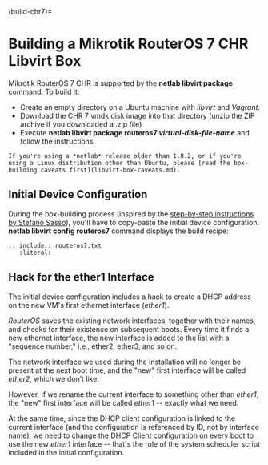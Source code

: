 (build-chr7)=
# Building a Mikrotik RouterOS 7 CHR Libvirt Box

Mikrotik RouterOS 7 CHR is supported by the **netlab libvirt package** command. To build it:

* Create an empty directory on a Ubuntu machine with *libvirt* and *Vagrant*.
* Download the CHR 7 vmdk disk image into that directory (unzip the ZIP archive if you downloaded a .zip file)
* Execute **netlab libvirt package routeros7 _virtual-disk-file-name_** and follow the instructions

```{warning}
If you're using a *‌netlab* release older than 1.8.2, or if you're using a Linux distribution other than Ubuntu, please [read the box-building caveats first](libvirt-box-caveats.md).
```

## Initial Device Configuration

During the box-building process (inspired by the [step-by-step instructions by Stefano Sasso](http://stefano.dscnet.org/a/mikrotik_vagrant/)), you'll have to copy-paste the initial device configuration. **netlab libvirt config routeros7** command displays the build recipe:

```{eval-rst}
.. include:: routeros7.txt
   :literal:
```

## Hack for the ether1 Interface

The initial device configuration includes a hack to create a DHCP address on the new VM's first ethernet interface (*ether1*).

*RouterOS* saves the existing network interfaces, together with their names, and checks for their existence on subsequent boots. Every time it finds a new ethernet interface, the new interface is added to the list with a "sequence number," i.e., ether2, ether3, and so on.

The network interface we used during the installation will no longer be present at the next boot time, and the "new" first interface will be called *ether2*, which we don’t like.

However, if we rename the current interface to something other than *ether1*, the "new" first interface will be called *ether1* -- exactly what we need.

At the same time, since the DHCP client configuration is linked to the current interface (and the configuration is referenced by ID, not by interface name), we need to change the DHCP Client configuration on every boot to use the new *ether1* interface -- that's the role of the system scheduler script included in the initial configuration.

